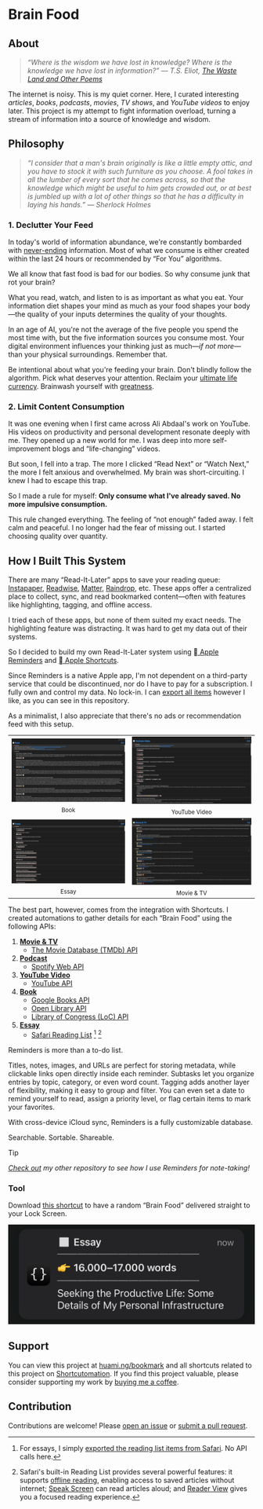 # Brain Food

## About

> _“Where is the wisdom we have lost in knowledge? Where is the knowledge we have lost in information?” ― T.S. Eliot, [The Waste Land and Other Poems](https://www.goodreads.com/work/quotes/15306654)_

The internet is noisy. This is my quiet corner. Here, I curated interesting _articles_, _books_, _podcasts_, _movies_, _TV shows_, and _YouTube videos_ to enjoy later. This project is my attempt to fight information overload, turning a stream of information into a source of knowledge and wisdom.

## Philosophy

> _“I consider that a man's brain originally is like a little empty attic, and you have to stock it with such furniture as you choose. A fool takes in all the lumber of every sort that he comes across, so that the knowledge which might be useful to him gets crowded out, or at best is jumbled up with a lot of other things so that he has a difficulty in laying his hands.” — Sherlock Holmes_

### 1. Declutter Your Feed

In today's world of information abundance, we're constantly bombarded with [never-ending](https://perell.com/essay/never-ending-now/) information. Most of what we consume is either created within the last 24 hours or recommended by “For You” algorithms.

We all know that fast food is bad for our bodies. So why consume junk that rot your brain?

What you read, watch, and listen to is as important as what you eat. Your information diet shapes your mind as much as your food shapes your body—the quality of your inputs determines the quality of your thoughts.

In an age of AI, you're not the average of the five people you spend the most time with, but the five information sources you consume most. Your digital environment influences your thinking just as much—_if not more_—than your physical surroundings. Remember that.

Be intentional about what you're feeding your brain. Don't blindly follow the algorithm. Pick what deserves your attention. Reclaim your [ultimate life currency](https://www.youtube.com/shorts/ii4YJK_-RTk). Brainwash yourself with [greatness](https://www.thelindylibrary.org/).

### 2. Limit Content Consumption

It was one evening when I first came across Ali Abdaal's work on YouTube. His videos on productivity and personal development resonate deeply with me. They opened up a new world for me. I was deep into more self-improvement blogs and “life-changing” videos.

But soon, I fell into a trap. The more I clicked “Read Next” or “Watch Next,” the more I felt anxious and overwhelmed. My brain was short-circuiting. I knew I had to escape this trap.

So I made a rule for myself: **Only consume what I've already saved. No more impulsive consumption.**

This rule changed everything. The feeling of “not enough” faded away. I felt calm and peaceful. I no longer had the fear of missing out. I started choosing quality over quantity.

## How I Built This System

There are many “Read-It-Later” apps to save your reading queue: [Instapaper](https://www.instapaper.com/), [Readwise](https://readwise.io/), [Matter](https://hq.getmatter.com/), [Raindrop](https://raindrop.io), etc. These apps offer a centralized place to collect, sync, and read bookmarked content—often with features like highlighting, tagging, and offline access.

I tried each of these apps, but none of them suited my exact needs. The highlighting feature was distracting. It was hard to get my data out of their systems.

So I decided to build my own Read-It-Later system using [ Apple Reminders](https://support.apple.com/en-au/guide/reminders/welcome/mac) and [ Apple Shortcuts](https://shortcutomation.com).

Since Reminders is a native Apple app, I'm not dependent on a third-party service that could be discontinued, nor do I have to pay for a subscription. I fully own and control my data. No lock-in. I can [export all items](https://shortcutomation.com/gallery/brain-food/share-brain-food/) however I like, as you can see in this repository.

As a minimalist, I also appreciate that there's no ads or recommendation feed with this setup.

<table align="center">
<tr>
<td align="center">
<a href="assets/book.png">
<kbd>
<img src="assets/book.png" width="" title=""/>
</kbd>
</a>
<br>
<sub>Book</sub>
</td>
<td align="center">
<a href="assets/youtube-video.png">
<kbd>
<img src="assets/youtube-video.png" width="" title=""/>
</kbd>
</a>
<br>
<sub>YouTube Video</sub>
</td>
</tr>
<tr>
<td align="center">
<a href="assets/essay.png">
<kbd>
<img src="assets/essay.png" width="" title=""/>
</kbd>
</a>
<br>
<sub>Essay</sub>
</td>
<td align="center">
<a href="assets/movie-and-tv.png">
<kbd>
<img src="assets/movie-and-tv.png" width="" title=""/>
</kbd>
</a>
<br>
<sub>Movie & TV</sub>
</td>
</tr>
</table>

The best part, however, comes from the integration with Shortcuts. I created automations to gather details for each “Brain Food” using the following APIs:

1. **[Movie & TV](https://huami.ng/bookmarks/movie-and-tv)**
	* [The Movie Database (TMDb) API](https://developer.themoviedb.org)
2. **[Podcast](https://huami.ng/bookmarks/podcast)**
	* [Spotify Web API](https://developer.spotify.com/documentation/web-api)
3. **[YouTube Video](https://huami.ng/bookmarks/youtube-video)**
	* [YouTube API](https://developers.google.com/youtube/v3/getting-started)
4. **[Book](https://huami.ng/bookmarks/book)**
	* [Google Books API](https://developers.google.com/books/docs/overview)
	* [Open Library API](https://openlibrary.org/developers/api)
	* [Library of Congress (LoC) API](https://www.loc.gov/apis)
5. **[Essay](https://huami.ng/bookmarks/essay)**
	* [Safari Reading List](https://support.apple.com/en-my/108970) [^1] [^2]

Reminders is more than a to-do list.

Titles, notes, images, and URLs are perfect for storing metadata, while clickable links open directly inside each reminder. Subtasks let you organize entries by topic, category, or even word count. Tagging adds another layer of flexibility, making it easy to group and filter. You can even set a date to remind yourself to read, assign a priority level, or flag certain items to mark your favorites.

With cross-device iCloud sync, Reminders is a fully customizable database.

Searchable. Sortable. Shareable.

> [!TIP]
> _[Check out](https://github.com/huaminghuangtw/Evergreen-Lists) my other repository to see how I use Reminders for note-taking!_

### Tool

Download [this shortcut](https://shortcutomation.com/gallery/shared/brain-food/) to have a random “Brain Food” delivered straight to your Lock Screen.

<p align="center">
<a href="assets/notification.png">
<kbd>
<img src="assets/notification.png" width="" title=""/>
</kbd>
</a>
</p>

## Support

You can view this project at [huami.ng/bookmark](https://huami.ng/bookmark) and all shortcuts related to this project on [Shortcutomation](https://shortcutomation.com/gallery/brain-food). If you find this project valuable, please consider supporting my work by [buying me a coffee](https://buymeacoffee.com/huaming.huang).

## Contribution

Contributions are welcome! Please [open an issue](https://github.com/huaminghuangtw/Brain-Food/issues/new) or [submit a pull request](https://github.com/huaminghuangtw/Brain-Food/compare).

[^1]: For essays, I simply [exported the reading list items from Safari](https://shortcutomation.com/gallery/brain-food/export-safari-reading-list/). No API calls here.
[^2]: Safari's built-in Reading List provides several powerful features: it supports [offline reading](https://support.apple.com/en-my/108970#:~:text=You%20can%20read%20the%20web%20page%20later,%20even%20if%20you're%20offline.), enabling access to saved articles without internet; [Speak Screen](https://support.apple.com/en-my/guide/iphone/iph96b214f0/ios) can read articles aloud; and [Reader View](https://support.apple.com/en-my/guide/iphone/iphdc30e3b86/ios) gives you a focused reading experience.
